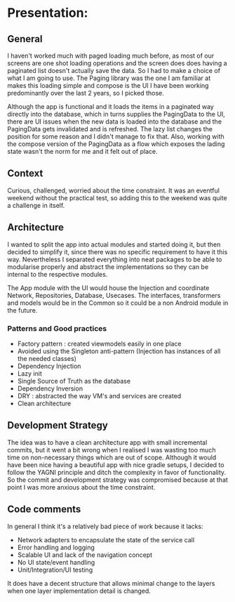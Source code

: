 
# Presentation:

## General

I haven't worked much with paged loading much before, as most of our screens are one shot loading operations
and the screen does does having a paginated list doesn't actually save the data. So I had to make a choice
of what I am going to use. The Paging library was the one I am familiar at makes this loading simple and
compose is the UI I have been working predominantly over the last 2 years, so I picked those. 

Although the app is functional and it loads the items in a paginated way directly into the database, which 
in turns supplies the PagingData to the UI, there are UI issues when the new data is loaded into the database
and the PagingData gets invalidated and is refreshed. The lazy list changes the position for some reason
and I didn't manage to fix that. Also, working with the compose version of the PagingData as a flow
which exposes the lading state wasn't the norm for me and it felt out of place.

## Context

Curious, challenged, worried about the time constraint. It was an eventful weekend without the practical test,
so adding this to the weekend was quite a challenge in itself.

## Architecture

I wanted to split the app into actual modules and started doing it, but then decided to simplify it, since 
there was no specific requirement to have it this way. Nevertheless I separated everything into neat packages
to be able to modularise properly and abstract the implementations so they can be internal to the respective modules.

The App module with the UI would house the Injection and coordinate Network, Repositories, Database, Usecases.
The interfaces, transformers and models would be in the Common so it could be a non Android module in the future.

### Patterns and Good practices
- Factory pattern : created viewmodels easily in one place
- Avoided using the Singleton anti-pattern (Injection has instances of all the needed classes)
- Dependency Injection
- Lazy init
- Single Source of Truth as the database
- Dependency Inversion
- DRY : abstracted the way VM's and services are created
- Clean architecture


## Development Strategy

The idea was to have a clean architecture app with small incremental commits, but it went a bit 
wrong when I realised I was wasting too much time on non-necessary things which are out of scope.
Although it would have been nice having a beautiful app with nice gradle setups, I decided to 
follow the YAGNI principle and ditch the complexity in favor of functionality. 
So the commit and development strategy was compromised because at that point I was more
anxious about the time constraint.

## Code comments

In general I think it's a relatively bad piece of work because it lacks:
- Network adapters to encapsulate the state of the service call
- Error handling and logging
- Scalable UI and lack of the navigation concept
- No UI state/event handling
- Unit/Integration/UI testing

It does have a decent structure that allows minimal change to the layers when one layer implementation 
detail is changed.
